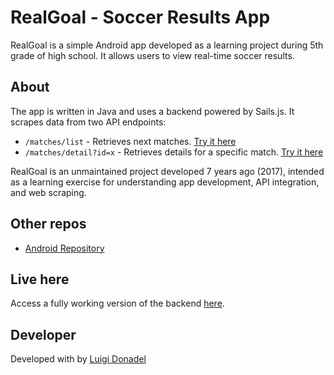 # RealGoal - Soccer Results App

RealGoal is a simple Android app developed as a learning project during 5th grade of high school. It allows users to view real-time soccer results.

## About

The app is written in Java and uses a backend powered by Sails.js. It scrapes data from two API endpoints:

- `/matches/list` - Retrieves next matches. [Try it here](https://realgoal-api.onrender.com/matches/list)
- `/matches/detail?id=x` - Retrieves details for a specific match. [Try it here](https://realgoal-api.onrender.com/matches/detail?id=A7ZInGD0)

RealGoal is an unmaintained project developed 7 years ago (2017), intended as a learning exercise for understanding app development, API integration, and web scraping.

## Other repos

- [Android Repository](https://github.com/donadev/realgoal-android)


## Live here
Access a fully working version of the backend [here](https://realgoal-api.onrender.com/).

## Developer

Developed with <i class="fas fa-heart"></i> by [Luigi Donadel](https://luigidonadel.com)
